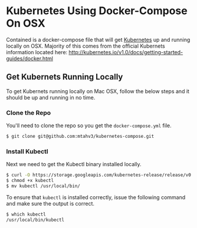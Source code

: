 # Kubernetes Using Docker-Compose On OSX

Contained is a docker-compose file that will get [Kubernetes](http://kubernetes.io/) up and running locally on OSX. Majority of this comes from the official Kubernets information located here: http://kubernetes.io/v1.0/docs/getting-started-guides/docker.html
	
## Get Kubernets Running Locally

To get Kubernets running locally on Mac OSX, follow the below steps and it should be up and running in no time.


### Clone the Repo

You'll need to clone the repo so you get the `docker-compose.yml` file.

```sh
$ git clone git@github.com:mtahv3/kubernetes-compose.git
```

### Install Kubectl

Next we need to get the Kubectl binary installed locally.

```sh
$ curl -O https://storage.googleapis.com/kubernetes-release/release/v0.18.2/bin/darwin/amd64/kubectl
$ chmod +x kubectl
$ mv kubectl /usr/local/bin/
```

To ensure that `kubectl` is installed correctly, issue the following command and make sure the output is correct.

```sh 
$ which kubectl
/usr/local/bin/kubectl
```

